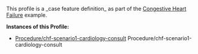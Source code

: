 This profile is a \_case feature definition\_ as part of the [Congestive Heart Failure](examples-chf.html) example.

**Instances of this Profile:**

*   [Procedure/chf-scenario1-cardiology-consult](Procedure-chf-scenario1-cardiology-consult.html) Procedure/chf-scenario1-cardiology-consult